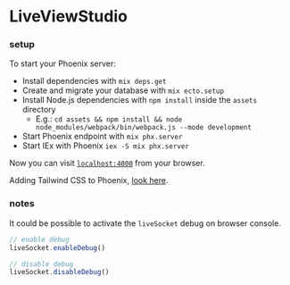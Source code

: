 # LiveViewStudio

### setup

To start your Phoenix server:

  * Install dependencies with `mix deps.get`
  * Create and migrate your database with `mix ecto.setup`
  * Install Node.js dependencies with `npm install` inside the `assets` directory
    * E.g.: `cd assets && npm install && node node_modules/webpack/bin/webpack.js --mode development`
  * Start Phoenix endpoint with `mix phx.server`
  * Start IEx with Phoenix `iex -S mix phx.server`

Now you can visit [`localhost:4000`](http://localhost:4000) from your browser.

Adding Tailwind CSS to Phoenix, [look here](https://pragmaticstudio.com/tutorials/adding-tailwind-css-to-phoenix).

### notes

It could be possible to activate the `liveSocket` debug on browser console.
```javascript
// enable debug
liveSocket.enableDebug()

// disable debug
liveSocket.disableDebug()
```
